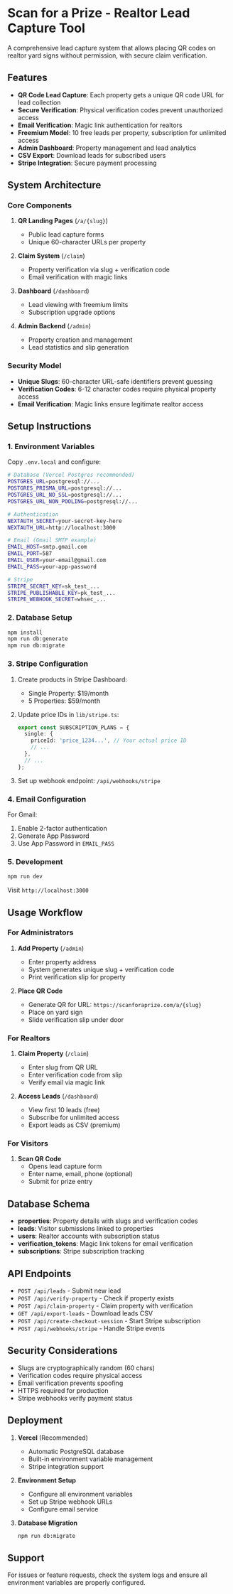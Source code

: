 # Scan for a Prize - Realtor Lead Capture Tool

A comprehensive lead capture system that allows placing QR codes on realtor yard signs without permission, with secure claim verification.

## Features

- **QR Code Lead Capture**: Each property gets a unique QR code URL for lead collection
- **Secure Verification**: Physical verification codes prevent unauthorized access
- **Email Verification**: Magic link authentication for realtors
- **Freemium Model**: 10 free leads per property, subscription for unlimited access
- **Admin Dashboard**: Property management and lead analytics
- **CSV Export**: Download leads for subscribed users
- **Stripe Integration**: Secure payment processing

## System Architecture

### Core Components

1. **QR Landing Pages** (`/a/{slug}`)
   - Public lead capture forms
   - Unique 60-character URLs per property

2. **Claim System** (`/claim`)
   - Property verification via slug + verification code
   - Email verification with magic links

3. **Dashboard** (`/dashboard`)
   - Lead viewing with freemium limits
   - Subscription upgrade options

4. **Admin Backend** (`/admin`)
   - Property creation and management
   - Lead statistics and slip generation

### Security Model

- **Unique Slugs**: 60-character URL-safe identifiers prevent guessing
- **Verification Codes**: 6-12 character codes require physical property access
- **Email Verification**: Magic links ensure legitimate realtor access

## Setup Instructions

### 1. Environment Variables

Copy `.env.local` and configure:

```bash
# Database (Vercel Postgres recommended)
POSTGRES_URL=postgresql://...
POSTGRES_PRISMA_URL=postgresql://...
POSTGRES_URL_NO_SSL=postgresql://...
POSTGRES_URL_NON_POOLING=postgresql://...

# Authentication
NEXTAUTH_SECRET=your-secret-key-here
NEXTAUTH_URL=http://localhost:3000

# Email (Gmail SMTP example)
EMAIL_HOST=smtp.gmail.com
EMAIL_PORT=587
EMAIL_USER=your-email@gmail.com
EMAIL_PASS=your-app-password

# Stripe
STRIPE_SECRET_KEY=sk_test_...
STRIPE_PUBLISHABLE_KEY=pk_test_...
STRIPE_WEBHOOK_SECRET=whsec_...
```

### 2. Database Setup

```bash
npm install
npm run db:generate
npm run db:migrate
```

### 3. Stripe Configuration

1. Create products in Stripe Dashboard:
   - Single Property: $19/month
   - 5 Properties: $59/month

2. Update price IDs in `lib/stripe.ts`:
   ```typescript
   export const SUBSCRIPTION_PLANS = {
     single: {
       priceId: 'price_1234...', // Your actual price ID
       // ...
     },
     // ...
   };
   ```

3. Set up webhook endpoint: `/api/webhooks/stripe`

### 4. Email Configuration

For Gmail:
1. Enable 2-factor authentication
2. Generate App Password
3. Use App Password in `EMAIL_PASS`

### 5. Development

```bash
npm run dev
```

Visit `http://localhost:3000`

## Usage Workflow

### For Administrators

1. **Add Property** (`/admin`)
   - Enter property address
   - System generates unique slug + verification code
   - Print verification slip for property

2. **Place QR Code**
   - Generate QR for URL: `https://scanforaprize.com/a/{slug}`
   - Place on yard sign
   - Slide verification slip under door

### For Realtors

1. **Claim Property** (`/claim`)
   - Enter slug from QR URL
   - Enter verification code from slip
   - Verify email via magic link

2. **Access Leads** (`/dashboard`)
   - View first 10 leads (free)
   - Subscribe for unlimited access
   - Export leads as CSV (premium)

### For Visitors

1. **Scan QR Code**
   - Opens lead capture form
   - Enter name, email, phone (optional)
   - Submit for prize entry

## Database Schema

- **properties**: Property details with slugs and verification codes
- **leads**: Visitor submissions linked to properties
- **users**: Realtor accounts with subscription status
- **verification_tokens**: Magic link tokens for email verification
- **subscriptions**: Stripe subscription tracking

## API Endpoints

- `POST /api/leads` - Submit new lead
- `POST /api/verify-property` - Check if property exists
- `POST /api/claim-property` - Claim property with verification
- `GET /api/export-leads` - Download leads CSV
- `POST /api/create-checkout-session` - Start Stripe subscription
- `POST /api/webhooks/stripe` - Handle Stripe events

## Security Considerations

- Slugs are cryptographically random (60 chars)
- Verification codes require physical access
- Email verification prevents spoofing
- HTTPS required for production
- Stripe webhooks verify payment status

## Deployment

1. **Vercel** (Recommended)
   - Automatic PostgreSQL database
   - Built-in environment variable management
   - Stripe integration support

2. **Environment Setup**
   - Configure all environment variables
   - Set up Stripe webhook URLs
   - Configure email service

3. **Database Migration**
   ```bash
   npm run db:migrate
   ```

## Support

For issues or feature requests, check the system logs and ensure all environment variables are properly configured.